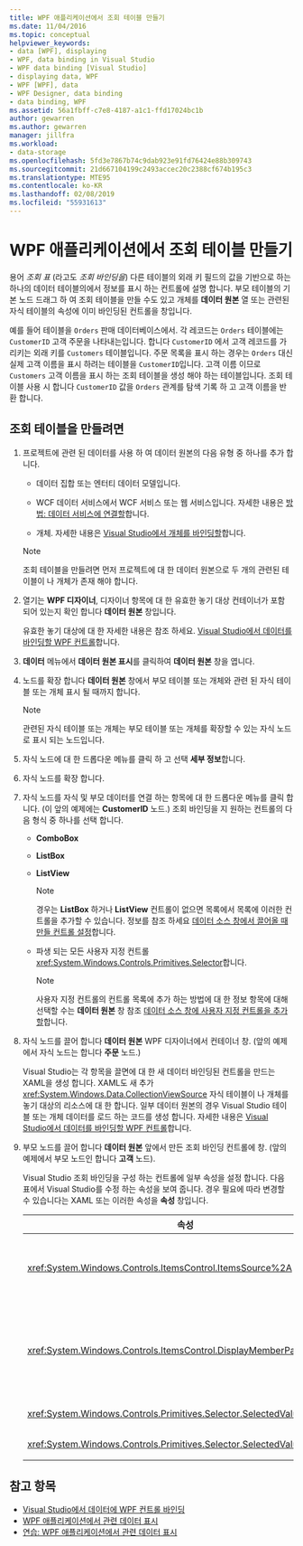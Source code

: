```yaml
---
title: WPF 애플리케이션에서 조회 테이블 만들기
ms.date: 11/04/2016
ms.topic: conceptual
helpviewer_keywords:
- data [WPF], displaying
- WPF, data binding in Visual Studio
- WPF data binding [Visual Studio]
- displaying data, WPF
- WPF [WPF], data
- WPF Designer, data binding
- data binding, WPF
ms.assetid: 56a1fbff-c7e8-4187-a1c1-ffd17024bc1b
author: gewarren
ms.author: gewarren
manager: jillfra
ms.workload:
- data-storage
ms.openlocfilehash: 5fd3e7867b74c9dab923e91fd76424e88b309743
ms.sourcegitcommit: 21d667104199c2493accec20c2388cf674b195c3
ms.translationtype: MTE95
ms.contentlocale: ko-KR
ms.lasthandoff: 02/08/2019
ms.locfileid: "55931613"
---
```

# <a name="create-lookup-tables-in-wpf-applications"></a>WPF 애플리케이션에서 조회 테이블 만들기

용어 *조회 표* (라고도 *조회 바인딩을*) 다른 테이블의 외래 키 필드의 값을 기반으로 하는 하나의 데이터 테이블의에서 정보를 표시 하는 컨트롤에 설명 합니다. 부모 테이블의 기본 노드 드래그 하 여 조회 테이블을 만들 수도 있고 개체를 **데이터 원본** 열 또는 관련된 자식 테이블의 속성에 이미 바인딩된 컨트롤을 창입니다.

예를 들어 테이블을 `Orders` 판매 데이터베이스에서. 각 레코드는 `Orders` 테이블에는 `CustomerID` 고객 주문을 나타내는입니다. 합니다 `CustomerID` 에서 고객 레코드를 가리키는 외래 키를 `Customers` 테이블입니다. 주문 목록을 표시 하는 경우는 `Orders` 대신 실제 고객 이름을 표시 하려는 테이블을 `CustomerID`입니다. 고객 이름 이므로 `Customers` 고객 이름을 표시 하는 조회 테이블을 생성 해야 하는 테이블입니다. 조회 테이블 사용 시 합니다 `CustomerID` 값을 `Orders` 관계를 탐색 기록 하 고 고객 이름을 반환 합니다.

## <a name="to-create-a-lookup-table"></a>조회 테이블을 만들려면

1.  프로젝트에 관련 된 데이터를 사용 하 여 데이터 원본의 다음 유형 중 하나를 추가 합니다.

    -   데이터 집합 또는 엔터티 데이터 모델입니다.

    -   WCF 데이터 서비스에서 WCF 서비스 또는 웹 서비스입니다. 자세한 내용은 [방법: 데이터 서비스에 연결할](../data-tools/how-to-connect-to-data-in-a-service.md)합니다.

    -   개체. 자세한 내용은 [Visual Studio에서 개체를 바인딩할](bind-objects-in-visual-studio.md)합니다.

    > [!NOTE]
    > 조회 테이블을 만들려면 먼저 프로젝트에 대 한 데이터 원본으로 두 개의 관련된 테이블이 나 개체가 존재 해야 합니다.

2.  열기는 **WPF 디자이너**, 디자이너 항목에 대 한 유효한 놓기 대상 컨테이너가 포함 되어 있는지 확인 합니다 **데이터 원본** 창입니다.

     유효한 놓기 대상에 대 한 자세한 내용은 참조 하세요. [Visual Studio에서 데이터를 바인딩할 WPF 컨트롤](../data-tools/bind-wpf-controls-to-data-in-visual-studio.md)합니다.

3.  **데이터** 메뉴에서 **데이터 원본 표시**를 클릭하여 **데이터 원본** 창을 엽니다.

4.  노드를 확장 합니다 **데이터 원본** 창에서 부모 테이블 또는 개체와 관련 된 자식 테이블 또는 개체 표시 될 때까지 합니다.

    > [!NOTE]
    > 관련된 자식 테이블 또는 개체는 부모 테이블 또는 개체를 확장할 수 있는 자식 노드로 표시 되는 노드입니다.

5.  자식 노드에 대 한 드롭다운 메뉴를 클릭 하 고 선택 **세부 정보**합니다.

6.  자식 노드를 확장 합니다.

7.  자식 노드를 자식 및 부모 데이터를 연결 하는 항목에 대 한 드롭다운 메뉴를 클릭 합니다. (이 앞의 예제에는 **CustomerID** 노드.) 조회 바인딩을 지 원하는 컨트롤의 다음 형식 중 하나를 선택 합니다.

    -   **ComboBox**

    -   **ListBox**

    -   **ListView**

        > [!NOTE]
        > 경우는 **ListBox** 하거나 **ListView** 컨트롤이 없으면 목록에서 목록에 이러한 컨트롤을 추가할 수 있습니다. 정보를 참조 하세요 [데이터 소스 창에서 끌어올 때 만들 컨트롤 설정](../data-tools/set-the-control-to-be-created-when-dragging-from-the-data-sources-window.md)합니다.

    -   파생 되는 모든 사용자 지정 컨트롤 <xref:System.Windows.Controls.Primitives.Selector>합니다.

        > [!NOTE]
        > 사용자 지정 컨트롤의 컨트롤 목록에 추가 하는 방법에 대 한 정보 항목에 대해 선택할 수는 **데이터 원본** 창 참조 [데이터 소스 창에 사용자 지정 컨트롤을 추가할](../data-tools/add-custom-controls-to-the-data-sources-window.md)합니다.

8.  자식 노드를 끌어 합니다 **데이터 원본** WPF 디자이너에서 컨테이너 창. (앞의 예제에서 자식 노드는 합니다 **주문** 노드.)

     Visual Studio는 각 항목을 끌면에 대 한 새 데이터 바인딩된 컨트롤을 만드는 XAML을 생성 합니다. XAML도 새 추가 <xref:System.Windows.Data.CollectionViewSource> 자식 테이블이 나 개체를 놓기 대상의 리소스에 대 한 합니다. 일부 데이터 원본의 경우 Visual Studio 테이블 또는 개체 데이터를 로드 하는 코드를 생성 합니다. 자세한 내용은 [Visual Studio에서 데이터를 바인딩할 WPF 컨트롤](../data-tools/bind-wpf-controls-to-data-in-visual-studio.md)합니다.

9. 부모 노드를 끌어 합니다 **데이터 원본** 앞에서 만든 조회 바인딩 컨트롤에 창. (앞의 예제에서 부모 노드인 합니다 **고객** 노드).

     Visual Studio 조회 바인딩을 구성 하는 컨트롤에 일부 속성을 설정 합니다. 다음 표에서 Visual Studio를 수정 하는 속성을 보여 줍니다. 경우 필요에 따라 변경할 수 있습니다는 XAML 또는 이러한 속성을 **속성** 창입니다.

    |속성|설정 설명|
    |--------------| - |
    |<xref:System.Windows.Controls.ItemsControl.ItemsSource%2A>|이 속성에는 컬렉션 또는 컨트롤에 표시 되는 데이터를 가져오는 데 사용 되는 바인딩을 지정 합니다. 이 속성을 설정 하는 visual Studio는 <xref:System.Windows.Data.CollectionViewSource> 컨트롤을 끌어 부모 데이터에 대 한 합니다.|
    |<xref:System.Windows.Controls.ItemsControl.DisplayMemberPath%2A>|이 속성을 컨트롤에 표시 되는 데이터 항목의 경로 지정 합니다. Visual Studio를 사용 하면 첫 번째 열 또는 부모 데이터의 속성에이 속성을 설정 하는 문자열 데이터 형식을 갖는 키 후 합니다.<br /><br /> 부모 데이터에 다른 열 또는 속성을 표시 하려는 경우이 속성을 다른 속성의 경로를 변경 합니다.|
    |<xref:System.Windows.Controls.Primitives.Selector.SelectedValue%2A>|Visual Studio 디자이너에 끌어 자식 데이터의 속성에이 속성에 바인딩합니다. 부모 데이터에 외래 키입니다.|
    |<xref:System.Windows.Controls.Primitives.Selector.SelectedValuePath%2A>|Visual Studio의 경로 열 또는 외래 키를 부모 데이터는 자식 데이터의 속성에이 속성을 설정 합니다.|

## <a name="see-also"></a>참고 항목

- [Visual Studio에서 데이터에 WPF 컨트롤 바인딩](../data-tools/bind-wpf-controls-to-data-in-visual-studio.md)
- [WPF 애플리케이션에서 관련 데이터 표시](../data-tools/display-related-data-in-wpf-applications.md)
- [연습: WPF 애플리케이션에서 관련 데이터 표시](../data-tools/display-related-data-in-wpf-applications.md)